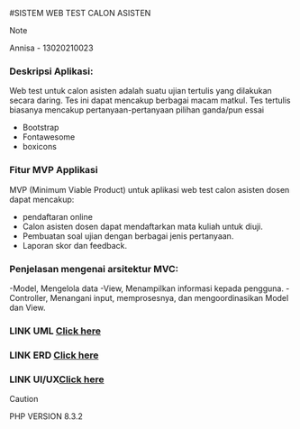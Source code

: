 #SISTEM WEB TEST CALON ASISTEN
>[!NOTE]
>Annisa - 13020210023

### Deskripsi Aplikasi:
Web test untuk calon asisten adalah suatu ujian tertulis yang dilakukan secara daring.
Tes ini dapat mencakup berbagai macam matkul.
 Tes tertulis biasanya mencakup pertanyaan-pertanyaan pilihan ganda/pun essai 
- Bootstrap
- Fontawesome
- boxicons

### Fitur MVP Applikasi
MVP (Minimum Viable Product) untuk aplikasi web test calon asisten dosen dapat mencakup:
- pendaftaran online
- Calon asisten dosen dapat mendaftarkan mata kuliah untuk diuji.
- Pembuatan soal ujian dengan berbagai jenis pertanyaan.
- Laporan skor dan feedback.
  
### Penjelasan mengenai arsitektur MVC:
-Model, Mengelola data
-View, Menampilkan informasi kepada pengguna.
-Controller, Menangani input, memprosesnya, dan mengoordinasikan Model dan View.

### LINK UML  [Click here](https://app.diagrams.net/#G1H08hZBKfQP4OtD13OpXpzoYYxBtHealz#%7B%22pageId%22%3A%22lp8ffgGrR9vtIaX2TlVf%22%7D)
### LINK ERD  [Click here](https://app.diagrams.net/#G1H08hZBKfQP4OtD13OpXpzoYYxBtHealz#%7B%22pageId%22%3A%22lp8ffgGrR9vtIaX2TlVf%22%7D)
### LINK UI/UX[Click here](https://www.figma.com/file/vRzbJbfVq4bwWwzjjxrF4p/Wireframing-(Copy)?type=design&node-id=0%3A1&mode=design&t=5FIsmPSUnGlirKIA-1)

> [!CAUTION]
> PHP VERSION 8.3.2

